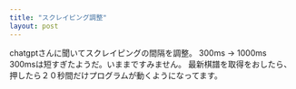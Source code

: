 ```yaml
---
title: "スクレイピング調整"
layout: post
---
```


chatgptさんに聞いてスクレイピングの間隔を調整。
300ms -> 1000ms  
300msは短すぎたようだ。いままですみません。
最新棋譜を取得をおしたら、押したら２０秒間だけプログラムが動くようになってます。
